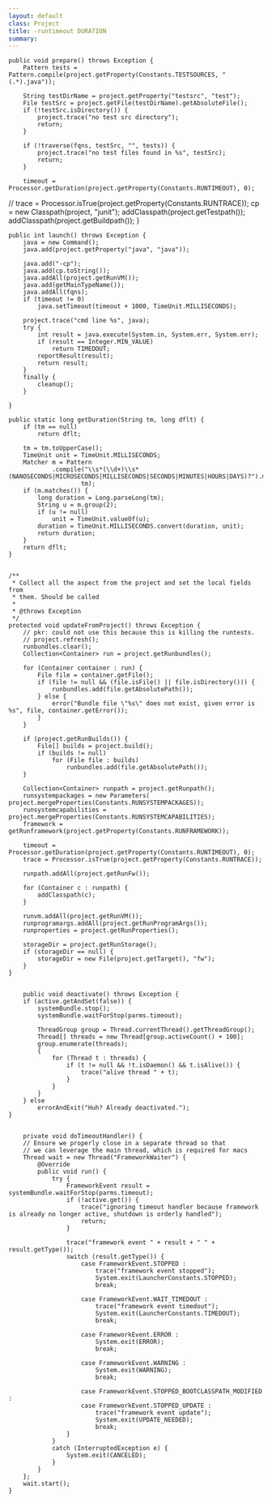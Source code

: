 ```yaml
---
layout: default
class: Project
title: -runtimeout DURATION
summary:  
---
```


	public void prepare() throws Exception {
		Pattern tests = Pattern.compile(project.getProperty(Constants.TESTSOURCES, "(.*).java"));

		String testDirName = project.getProperty("testsrc", "test");
		File testSrc = project.getFile(testDirName).getAbsoluteFile();
		if (!testSrc.isDirectory()) {
			project.trace("no test src directory");
			return;
		}

		if (!traverse(fqns, testSrc, "", tests)) {
			project.trace("no test files found in %s", testSrc);
			return;
		}

		timeout = Processor.getDuration(project.getProperty(Constants.RUNTIMEOUT), 0);
//		trace = Processor.isTrue(project.getProperty(Constants.RUNTRACE));
		cp = new Classpath(project, "junit");
		addClasspath(project.getTestpath());
		addClasspath(project.getBuildpath());
	}


	public int launch() throws Exception {
		java = new Command();
		java.add(project.getProperty("java", "java"));

		java.add("-cp");
		java.add(cp.toString());
		java.addAll(project.getRunVM());
		java.add(getMainTypeName());
		java.addAll(fqns);
		if (timeout != 0)
			java.setTimeout(timeout + 1000, TimeUnit.MILLISECONDS);

		project.trace("cmd line %s", java);
		try {
			int result = java.execute(System.in, System.err, System.err);
			if (result == Integer.MIN_VALUE)
				return TIMEDOUT;
			reportResult(result);
			return result;
		}
		finally {
			cleanup();
		}

	}

	public static long getDuration(String tm, long dflt) {
		if (tm == null)
			return dflt;

		tm = tm.toUpperCase();
		TimeUnit unit = TimeUnit.MILLISECONDS;
		Matcher m = Pattern
				.compile("\\s*(\\d+)\\s*(NANOSECONDS|MICROSECONDS|MILLISECONDS|SECONDS|MINUTES|HOURS|DAYS)?").matcher(
						tm);
		if (m.matches()) {
			long duration = Long.parseLong(tm);
			String u = m.group(2);
			if (u != null)
				unit = TimeUnit.valueOf(u);
			duration = TimeUnit.MILLISECONDS.convert(duration, unit);
			return duration;
		}
		return dflt;
	}

	
	/**
	 * Collect all the aspect from the project and set the local fields from
	 * them. Should be called
	 * 
	 * @throws Exception
	 */
	protected void updateFromProject() throws Exception {
		// pkr: could not use this because this is killing the runtests.
		// project.refresh();
		runbundles.clear();
		Collection<Container> run = project.getRunbundles();

		for (Container container : run) {
			File file = container.getFile();
			if (file != null && (file.isFile() || file.isDirectory())) {
				runbundles.add(file.getAbsolutePath());
			} else {
				error("Bundle file \"%s\" does not exist, given error is %s", file, container.getError());
			}
		}

		if (project.getRunBuilds()) {
			File[] builds = project.build();
			if (builds != null)
				for (File file : builds)
					runbundles.add(file.getAbsolutePath());
		}

		Collection<Container> runpath = project.getRunpath();
		runsystempackages = new Parameters( project.mergeProperties(Constants.RUNSYSTEMPACKAGES));
		runsystemcapabilities = project.mergeProperties(Constants.RUNSYSTEMCAPABILITIES);
		framework = getRunframework(project.getProperty(Constants.RUNFRAMEWORK));

		timeout = Processor.getDuration(project.getProperty(Constants.RUNTIMEOUT), 0);
		trace = Processor.isTrue(project.getProperty(Constants.RUNTRACE));

		runpath.addAll(project.getRunFw());

		for (Container c : runpath) {
			addClasspath(c);
		}

		runvm.addAll(project.getRunVM());
		runprogramargs.addAll(project.getRunProgramArgs());
		runproperties = project.getRunProperties();

		storageDir = project.getRunStorage();
		if (storageDir == null) {
			storageDir = new File(project.getTarget(), "fw");
		}
	}
	
	
		public void deactivate() throws Exception {
		if (active.getAndSet(false)) {
			systemBundle.stop();
			systemBundle.waitForStop(parms.timeout);

			ThreadGroup group = Thread.currentThread().getThreadGroup();
			Thread[] threads = new Thread[group.activeCount() + 100];
			group.enumerate(threads);
			{
				for (Thread t : threads) {
					if (t != null && !t.isDaemon() && t.isAlive()) {
						trace("alive thread " + t);
					}
				}
			}
		} else
			errorAndExit("Huh? Already deactivated.");
	}

	
		private void doTimeoutHandler() {
		// Ensure we properly close in a separate thread so that
		// we can leverage the main thread, which is required for macs
		Thread wait = new Thread("FrameworkWaiter") {
			@Override
			public void run() {
				try {
					FrameworkEvent result = systemBundle.waitForStop(parms.timeout);
					if (!active.get()) {
						trace("ignoring timeout handler because framework is already no longer active, shutdown is orderly handled");
						return;
					}

					trace("framework event " + result + " " + result.getType());
					switch (result.getType()) {
						case FrameworkEvent.STOPPED :
							trace("framework event stopped");
							System.exit(LauncherConstants.STOPPED);
							break;

						case FrameworkEvent.WAIT_TIMEDOUT :
							trace("framework event timedout");
							System.exit(LauncherConstants.TIMEDOUT);
							break;

						case FrameworkEvent.ERROR :
							System.exit(ERROR);
							break;

						case FrameworkEvent.WARNING :
							System.exit(WARNING);
							break;

						case FrameworkEvent.STOPPED_BOOTCLASSPATH_MODIFIED :
						case FrameworkEvent.STOPPED_UPDATE :
							trace("framework event update");
							System.exit(UPDATE_NEEDED);
							break;
					}
				}
				catch (InterruptedException e) {
					System.exit(CANCELED);
				}
			}
		};
		wait.start();
	}